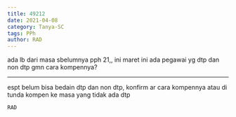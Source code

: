 ```yaml
---
title: 49212
date: 2021-04-08
category: Tanya-SC
tags: PPh
author: RAD
---
```


ada lb dari masa sbelumnya pph 21,, ini maret ini ada pegawai yg dtp dan non dtp gmn cara kompennya?

---

espt belum bisa bedain dtp dan non dtp, konfirm ar cara kompennya atau di tunda kompen ke masa yang tidak ada dtp

`RAD`
